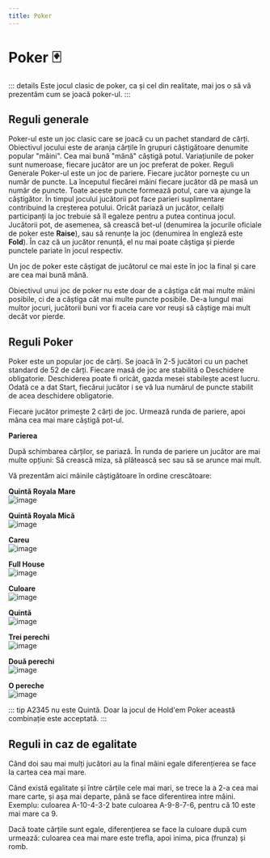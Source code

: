 ```yaml
---
title: Poker
---
```


# Poker 🃏
::: details
Este jocul clasic de poker, ca și cel din realitate, mai jos o să vă prezentăm cum se joacă poker-ul.
:::

## Reguli generale

Poker-ul este un joc clasic care se joacă cu un pachet standard de cărți. Obiectivul jocului este de aranja cărțile în grupuri câștigătoare denumite popular "mâini". Cea mai bună "mână" câștigă potul. Variațiunile de poker sunt numeroase, fiecare jucător are un joc preferat de poker.
Reguli Generale
Poker-ul este un joc de pariere. Fiecare jucător pornește cu un număr de puncte. La începutul fiecărei mâini fiecare jucător dă pe masă un număr de puncte. Toate aceste puncte formează potul, care va ajunge la câștigător. În timpul jocului jucătorii pot face parieri suplimentare contribuind la creșterea potului. Oricât pariază un jucător, ceilalți participanți la joc trebuie să îl egaleze pentru a putea continua jocul. Jucătorii pot, de asemenea, să crească bet-ul (denumirea la jocurile oficiale de poker este **Raise**), sau să renunțe la joc (denumirea în engleză este **Fold**). În caz că un jucător renunță, el nu mai poate căștiga și pierde punctele pariate în jocul respectiv.
 
Un joc de poker este câștigat de jucătorul ce mai este în joc la final și care are cea mai bună mână.
 
Obiectivul unui joc de poker nu este doar de a câștiga cât mai multe mâini posibile, ci de a căștiga cât mai multe puncte posibile. De-a lungul mai multor jocuri, jucătorii buni vor fi aceia care vor reuși să câștige mai mult decât vor pierde.

## Reguli Poker
Poker este un popular joc de cărți. Se joacă în 2-5 jucători cu un pachet standard de 52 de cărți. Fiecare masă de joc are stabilită o Deschidere obligatorie. Deschiderea poate fi oricât, gazda mesei stabilește acest lucru. Odată ce a dat Start, fiecărui jucător i se vă lua numărul de puncte stabilit de acea deschidere obligatorie.
 
Fiecare jucător primește 2 cărți de joc. Urmează runda de pariere, apoi mâna cea mai mare câștigă pot-ul.

**Parierea**

După schimbarea cărților, se pariază. În runda de pariere un jucător are mai multe opțiuni: Să crească miza, să plătească sec sau să se arunce mai mult.

Vă prezentăm aici mâinile câștigătoare în ordine crescătoare:

**Quintă Royala Mare**  <br>
![image](https://github.com/Alexander-AIM/wiki/assets/157987605/a29ca8f1-608e-448a-bcfc-a1f56f213890)

**Quintă Royala Mică** <br>
![image](https://github.com/Alexander-AIM/wiki/assets/157987605/cbbcd7f5-11b7-4bbc-be59-ed58290c179d)

**Careu** <br>
![image](https://github.com/Alexander-AIM/wiki/assets/157987605/2c730f50-d1d5-4c14-aa0e-e1241119d3ce)

**Full House** <br>
![image](https://github.com/Alexander-AIM/wiki/assets/157987605/eb58d5a4-13ff-47a5-a9e4-81a25ddde2b0)

**Culoare** <br>
![image](https://github.com/Alexander-AIM/wiki/assets/157987605/aed4a645-08dc-4e14-a43c-98d0292a5ad3)

**Quintă** <br>
![image](https://github.com/Alexander-AIM/wiki/assets/157987605/93cd682c-847d-434a-990a-a745df474f3b)

 **Trei perechi** <br>
![image](https://github.com/Alexander-AIM/wiki/assets/157987605/7ac9c068-4145-459e-9f99-935f0cde2d72)

**Două perechi** <br>
![image](https://github.com/Alexander-AIM/wiki/assets/157987605/027f6de9-3e7e-40e3-a837-8114ce35d773)

**O pereche** <br>
![image](https://github.com/Alexander-AIM/wiki/assets/157987605/ad41cfe4-c164-4616-ac16-f9109d9a1259)


::: tip
A2345 nu este Quintă. Doar la jocul de Hold'em Poker această combinație este acceptată.
:::

## Reguli in caz de egalitate

Când doi sau mai mulți jucători au la final mâini egale diferențierea se face la cartea cea mai mare.
 
Când există egalitate și între cărțile cele mai mari, se trece la a 2-a cea mai mare carte, și așa mai departe, până se face diferentirea intre mâini. Exemplu: culoarea A-10-4-3-2 bate culoarea A-9-8-7-6, pentru că 10 este mai mare ca 9.
 
Dacă toate cărțile sunt egale, diferențierea se face la culoare după cum urmează: culoarea cea mai mare este trefla, apoi inima, pica (frunza) și romb.

